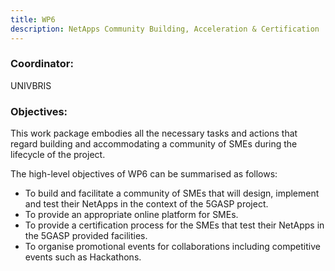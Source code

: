 ```yaml
---
title: WP6
description: NetApps Community Building, Acceleration & Certification
---
```


### Coordinator: 
UNIVBRIS

### Objectives:

This work package embodies all the necessary tasks and actions that regard building and accommodating a community
of SMEs during the lifecycle of the project. 

The high-level objectives of WP6 can be summarised as follows:
- To build and facilitate a community of SMEs that will design, implement and test their NetApps in the context of
the 5GASP project.
- To provide an appropriate online platform for SMEs.
- To provide a certification process for the SMEs that test their NetApps in the 5GASP provided facilities.
- To organise promotional events for collaborations including competitive events such as Hackathons.